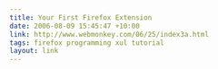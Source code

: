 ```yaml
---
title: Your First Firefox Extension
date: 2006-08-09 15:45:47 +10:00
link: http://www.webmonkey.com/06/25/index3a.html
tags: firefox programming xul tutorial
layout: link
---
```

